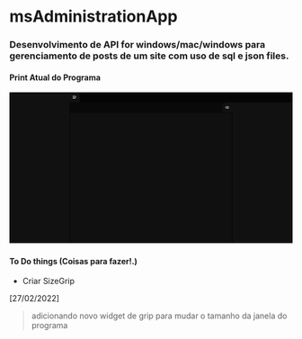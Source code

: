 # msAdministrationApp

### Desenvolvimento de **API** for windows/mac/windows para gerenciamento de posts de um site com uso de sql e json files.

#### Print Atual do Programa
![programa](/assets/imgs/screenshot.png)

#### To Do things (Coisas para fazer!.)
- Criar SizeGrip

[27/02/2022]
> adicionando novo widget de grip para mudar o tamanho da janela do programa